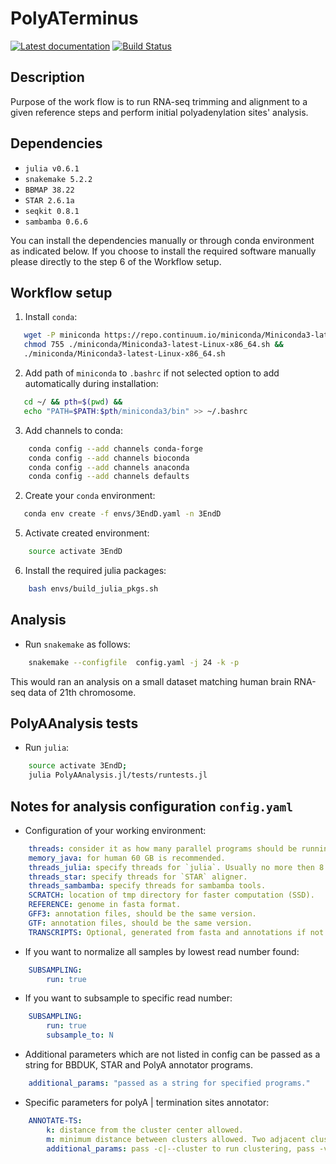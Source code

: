 # PolyATerminus
[![Latest documentation](https://img.shields.io/badge/docs-latest-blue.svg?style=flat-square)](https://polya-terminus.s3-eu-central-1.amazonaws.com/index.html)
[![Build Status](https://travis-ci.com/ThermofisherAndBabraham/polyAterminus.svg?branch=master)](https://travis-ci.com/ThermofisherAndBabraham/polyAterminus)

## Description
Purpose of the work flow is to run RNA-seq trimming and alignment to a given
reference steps and perform initial polyadenylation sites' analysis.

## Dependencies

* `julia v0.6.1`
* `snakemake 5.2.2`
* `BBMAP 38.22`
* `STAR 2.6.1a`
* `seqkit 0.8.1`
* `sambamba 0.6.6`


You can install  the dependencies manually or through conda environment as
indicated below. If you choose to install the required software  manually
please directly to the step 6 of the Workflow setup.

## Workflow setup

1. Install `conda`:
```bash
   wget -P miniconda https://repo.continuum.io/miniconda/Miniconda3-latest-Linux-x86_64.sh &&
   chmod 755 ./miniconda/Miniconda3-latest-Linux-x86_64.sh &&
   ./miniconda/Miniconda3-latest-Linux-x86_64.sh
```

2. Add path of `miniconda` to `.bashrc` if not selected option to add automatically during installation:
```bash
   cd ~/ && pth=$(pwd) &&
   echo "PATH=$PATH:$pth/miniconda3/bin" >> ~/.bashrc
```

3. Add channels to conda:
```bash
    conda config --add channels conda-forge
    conda config --add channels bioconda
    conda config --add channels anaconda
    conda config --add channels defaults
```

2. Create your `conda` environment:
 ```bash
    conda env create -f envs/3EndD.yaml -n 3EndD
 ```

5. Activate created environment:
```bash
    source activate 3EndD
```

6. Install the required julia packages:
```bash
    bash envs/build_julia_pkgs.sh
```

## Analysis

* Run `snakemake` as follows:
```bash
    snakemake --configfile  config.yaml -j 24 -k -p
```

This would ran an analysis on a small dataset matching human brain RNA-seq data of 21th chromosome.

## PolyAAnalysis tests

* Run `julia`:
```bash
    source activate 3EndD;
    julia PolyAAnalysis.jl/tests/runtests.jl
```

## Notes for analysis configuration `config.yaml`

* Configuration of your working environment:
```yaml
    threads: consider it as how many parallel programs should be running on your PC.
    memory_java: for human 60 GB is recommended.
    threads_julia: specify threads for `julia`. Usually no more then 8. Some scripts scales only reading GZ | BAM files.
    threads_star: specify threads for `STAR` aligner.
    threads_sambamba: specify threads for sambamba tools.
    SCRATCH: location of tmp directory for faster computation (SSD).
    REFERENCE: genome in fasta format.
    GFF3: annotation files, should be the same version.
    GTF: annotation files, should be the same version.
    TRANSCRIPTS: Optional, generated from fasta and annotations if not provided.
```

* If you want to normalize all samples by lowest read number found:
```yaml
    SUBSAMPLING:
        run: true
```

* If you want to subsample to specific read number:
```yaml
    SUBSAMPLING:
        run: true
        subsample_to: N
```

* Additional parameters which are not listed in config can be passed as a string for BBDUK,
STAR and PolyA annotator programs.
```yaml
    additional_params: "passed as a string for specified programs."
```
* Specific parameters for polyA | termination sites annotator:
```yaml
    ANNOTATE-TS:
        k: distance from the cluster center allowed.
        m: minimum distance between clusters allowed. Two adjacent clusters with distance <= m will be merged.
        additional_params: pass -c|--cluster to run clustering, pass -v|--verbose to print proceeding of clustering.
```
